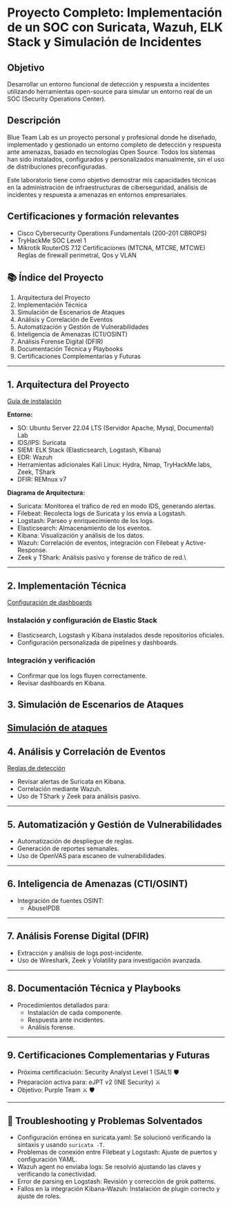 # Proyecto Completo: Implementación de un SOC con Suricata, Wazuh, ELK Stack y Simulación de Incidentes

## Objetivo

Desarrollar un entorno funcional de detección y respuesta a incidentes utilizando herramientas open-source para simular un entorno real de un SOC (Security Operations Center).

## Descripción

Blue Team Lab es un proyecto personal y profesional donde he diseñado, implementado y gestionado un entorno completo de detección y respuesta ante amenazas, basado en tecnologías Open Source. Todos los sistemas han sido instalados, configurados y personalizados manualmente, sin el uso de distribuciones preconfiguradas.

Este laboratorio tiene como objetivo demostrar mis capacidades técnicas en la administración de infraestructuras de ciberseguridad, análisis de incidentes y respuesta a amenazas en entornos empresariales.

## Certificaciones y formación relevantes

- Cisco Cybersecurity Operations Fundamentals  (200-201 CBROPS)
- TryHackMe SOC Level 1
- Mikrotik RouterOS 7.12 Certificaciones  (MTCNA, MTCRE, MTCWE) Reglas de firewall perimetral, Qos y VLAN

## 📚 Índice del Proyecto

1. Arquitectura del Proyecto
2. Implementación Técnica
3. Simulación de Escenarios de Ataques
4. Análisis y Correlación de Eventos
5. Automatización y Gestión de Vulnerabilidades
6. Inteligencia de Amenazas (CTI/OSINT)
7. Análisis Forense Digital (DFIR)
8. Documentación Técnica y Playbooks
9. Certificaciones Complementarias y Futuras

---

## 1. Arquitectura del Proyecto

[Guía de instalación](docs/es/guia-instalacion.md)

**Entorno:**

- SO: Ubuntu Server 22.04 LTS (Servidor Apache, Mysql, Documental) Lab
- IDS/IPS: Suricata
- SIEM: ELK Stack (Elasticsearch, Logstash, Kibana)
- EDR: Wazuh
- Herramientas adicionales Kali Linux: Hydra, Nmap, TryHackMe labs, Zeek, TShark
- DFIR: REMnux v7

**Diagrama de Arquitectura:**

- Suricata: Monitorea el tráfico de red en modo IDS, generando alertas.
- Filebeat: Recolecta logs de Suricata y los envía a Logstash.
- Logstash: Parseo y enriquecimiento de los logs.
- Elasticsearch: Almacenamiento de los eventos.
- Kibana: Visualización y análisis de los datos.
- Wazuh: Correlación de eventos, integración con Filebeat y Active-Response.
- Zeek y TShark: Análisis pasivo y forense de tráfico de red.\

---

## 2. Implementación Técnica

[Configuración de dashboards](docs/es/configuracion-dashboard.md)

### Instalación y configuración de Elastic Stack

- Elasticsearch, Logstash y Kibana instalados desde repositorios oficiales.
- Configuración personalizada de pipelines y dashboards.

### Integración y verificación

- Confirmar que los logs fluyen correctamente.
- Revisar dashboards en Kibana.



## 3. Simulación de Escenarios de Ataques

[Simulación de ataques](docs/es/simulacion-ataque.md)
---

## 4. Análisis y Correlación de Eventos

[Reglas de detección](docs/es/reglas-deteccion.md)

- Revisar alertas de Suricata en Kibana.
- Correlación mediante Wazuh.
- Uso de TShark y Zeek para análisis pasivo.

---

## 5. Automatización y Gestión de Vulnerabilidades

- Automatización de despliegue de reglas.
- Generación de reportes semanales.
- Uso de OpenVAS para escaneo de vulnerabilidades.

---

## 6. Inteligencia de Amenazas (CTI/OSINT)

- Integración de fuentes OSINT:
  - AbuseIPDB

---

## 7. Análisis Forense Digital (DFIR)

- Extracción y análisis de logs post-incidente.
- Uso de Wireshark, Zeek y Volatility para investigación avanzada.

---

## 8. Documentación Técnica y Playbooks

- Procedimientos detallados para:
  - Instalación de cada componente.
  - Respuesta ante incidentes.
  - Análisis forense.

---

## 9. Certificaciones Complementarias y Futuras

- Próxima certificaciuón: Security Analyst Level 1 (SAL1) :shield:
- Preparación activa para: eJPT v2 (INE Security) :crossed_swords:
- Objetivo: Purple Team :crossed_swords: :shield:

---

## 📅 Troubleshooting y Problemas Solventados

- Configuración errónea en suricata.yaml: Se solucionó verificando la sintaxis y usando `suricata -T`.
- Problemas de conexión entre Filebeat y Logstash: Ajuste de puertos y configuración YAML.
- Wazuh agent no enviaba logs: Se resolvió ajustando las claves y verificando la conectividad.
- Error de parsing en Logstash: Revisión y corrección de grok patterns.
- Fallos en la integración Kibana-Wazuh: Instalación de plugin correcto y ajuste de roles.

